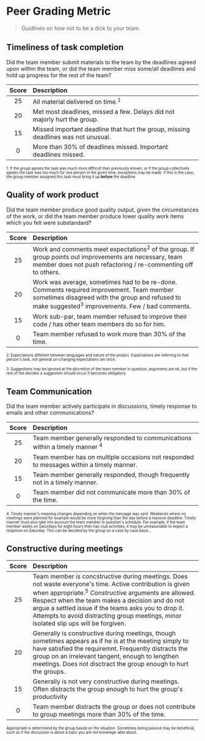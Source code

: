 # Peer Grading Metric
> Guidlines on how not to be a dick to your team.

## Timeliness of task completion

Did the team member submit materials to the team by the deadlines agreed upon within the team, or did the team member miss some/all deadlines and hold up progress for the rest of the team?

| Score | Description |
|:-:|:--|
| 25 | All material delivered on time.<sup>1</sup> |
| 20 | Met most deadlines, missed a few. Delays did not majorly hurt the group. |
| 15 | Missed important deadline that hurt the group, missing deadlines was not unusual. |
| 0 | More than 30% of deadlines missed. Important deadlines missed. |

<sup><sub> 1. If the group agrees the task was much more difficult than previously known, or if the  group collectively agrees the task was too much for one person in the given time, exceptions may be  made. If this is the case, the group member assigned this task must bring it up **before** the deadline. </sub></sup>

## Quality of work product

Did the team member produce good quality output, given the circumstances of the work, or did the team member produce lower quality work items which you felt were substandard?

| Score | Description |
|:-:|:--|
| 25 | Work and comments meet expectations<sup>2</sup> of the group. If group points out improvements are necessary, team member does not push refactoring / re-commenting off to others. |
| 20 | Work was average, sometimes had to be re-done. Comments required improvement. Team member sometimes disagreed with the group and refused to make suggested<sup>3</sup> improvements. Few / bad comments. |
| 15 | Work sub-par, team member refused to improve their code / has other team members do so for him. |
| 0 | Team member refused to work more than 30% of the time. |

<sup><sub> 2. Expectations different between languages and nature of the project. Expectations are referring to that person's task, not general un-changing expectations set once. </sub></sup>

<sup><sub> 3. Suggestions may be ignored at the discretion of the team member in question, arguments are ok, but if the rest of the decides a suggestion should occur it becomes obligatory. </sub></sup>

## Team Communication

Did the team member actively participate in discussions, timely response to emails and other communications?

| Score | Description |
|:-:|:--|
| 25 | Team member generally responded to communications within a timely manner <sup>4</sup> |
| 20 | Team member has on multiple occasions not responded to messages within a timely manner.
| 15 | Team member generally responded, though frequently not in a timely manner. |
| 0 | Team member did not communicate more than 30% of the time. |

<sup><sub> 4. Timely manner's meaning changes depending on when the message was sent. Weekends where no meetings were planned for example would be more forgiving than the day before a massive deadline. Timely manner must also take into account the team member in question's schedule. For example, if the team member works on Saturdays for eight hours then has club activities, it may be unreasonable to expect a response on Saturday. This can be decided by the group on a case by case basis... <sub><sup>

## Constructive during meetings

| Score | Description |
|:-:|:--|
| 25 | Team member is concstructive during meetings. Does not waste everyone's time. Active contribution is given when appropriate.<sup>5</sup> *Constructive* arguments are allowed. Respect when the team makes a decision and do not argue a settled issue if the teams asks you to drop it. Attempts to avoid distracting group meetings, minor isolated slip ups will be forgiven. |
| 20 | Generally is constructive during meetings, though sometimes appears as if he is at the meeting simply to have satisfied the requiremnt. Frequently distracts the group on an irrelevant tangent, enough to lengthen meetings. Does not disctract the group enough to hurt the groups. |
| 15 | Generally is not very constructive during meetings. Often distracts the group enough to hurt the group's productivity |
| 0 | Team member distracts the group or does not contribute to group meetings more than 30% of the time. |

<sup><sub> Appropriate is determiend by the group based on the situation. Sometimes being passive may be beneficial, such as if the discussion is about a topic you are not knowlege-able about. </sub></sup>
